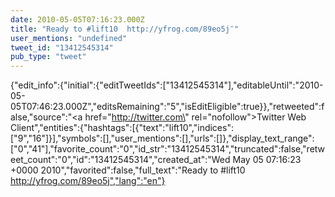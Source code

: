 ```yaml
---
date: 2010-05-05T07:16:23.000Z
title: "Ready to #lift10  http://yfrog.com/89eo5j″"
user_mentions: "undefined"
tweet_id: "13412545314"
pub_type: "tweet"
---
```

{"edit_info":{"initial":{"editTweetIds":["13412545314"],"editableUntil":"2010-05-05T07:46:23.000Z","editsRemaining":"5","isEditEligible":true}},"retweeted":false,"source":"<a href=\"http://twitter.com\" rel=\"nofollow\">Twitter Web Client</a>","entities":{"hashtags":[{"text":"lift10","indices":["9","16"]}],"symbols":[],"user_mentions":[],"urls":[]},"display_text_range":["0","41"],"favorite_count":"0","id_str":"13412545314","truncated":false,"retweet_count":"0","id":"13412545314","created_at":"Wed May 05 07:16:23 +0000 2010","favorited":false,"full_text":"Ready to #lift10  http://yfrog.com/89eo5j","lang":"en"}
